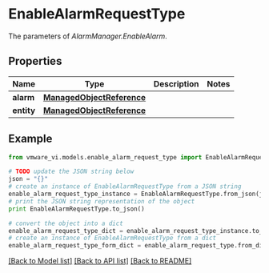 # EnableAlarmRequestType

The parameters of *AlarmManager.EnableAlarm*. 

## Properties
Name | Type | Description | Notes
------------ | ------------- | ------------- | -------------
**alarm** | [**ManagedObjectReference**](ManagedObjectReference.md) |  | 
**entity** | [**ManagedObjectReference**](ManagedObjectReference.md) |  | 

## Example

```python
from vmware_vi.models.enable_alarm_request_type import EnableAlarmRequestType

# TODO update the JSON string below
json = "{}"
# create an instance of EnableAlarmRequestType from a JSON string
enable_alarm_request_type_instance = EnableAlarmRequestType.from_json(json)
# print the JSON string representation of the object
print EnableAlarmRequestType.to_json()

# convert the object into a dict
enable_alarm_request_type_dict = enable_alarm_request_type_instance.to_dict()
# create an instance of EnableAlarmRequestType from a dict
enable_alarm_request_type_form_dict = enable_alarm_request_type.from_dict(enable_alarm_request_type_dict)
```
[[Back to Model list]](../README.md#documentation-for-models) [[Back to API list]](../README.md#documentation-for-api-endpoints) [[Back to README]](../README.md)


